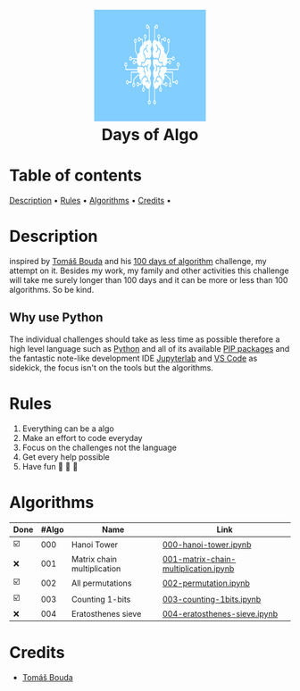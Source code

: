 <h1 align="center">
  <br>
  <img src="./img/days-of-algo.svg" alt="Days of Algo Logo" width="200" height="200">
  <br>
  Days of Algo
  <br>
</h1>

# Table of contents

[Description](#description) •
[Rules](#rules) •
[Algorithms](#algorithms) •
[Credits](#credits) •

# Description

inspired by [Tomáš Bouda](https://medium.com/@tomas.bouda) and his [100 days of algorithm](https://medium.com/100-days-of-algorithms/100-days-of-algorithms-challenge-41996f7e1ec8) challenge, my attempt on it. Besides my work, my family and other activities this challenge will take me surely longer than 100 days and it can be more or less than 100 algorithms. So be kind.

## Why use Python

The individual challenges should take as less time as possible therefore a high level language such as [Python](https://www.python.org) and all of its available [PIP packages](https://pypi.org/project/pip/) and the fantastic note-like development IDE [Jupyterlab](https://jupyter.org) and [VS Code](https://code.visualstudio.com) as sidekick, the focus isn't on the tools but the algorithms.

# Rules

1. Everything can be a algo
2. Make an effort to code everyday
3. Focus on the challenges not the language
4. Get every help possible
5. Have fun :see_no_evil: :hear_no_evil: :speak_no_evil:

# Algorithms

| Done                    | #Algo | Name                        | Link |
| ----------------------  | ----- | --------------------------- | ---- |
| :ballot_box_with_check: |   000 | Hanoi Tower                 | [000-hanoi-tower.ipynb](./src/000-hanoi-tower.ipynb) |
| :x:                     |   001 | Matrix chain multiplication | [001-matrix-chain-multiplication.ipynb](./src/001-matrix-chain-multiplication.ipynb) |
| :ballot_box_with_check: |   002 | All permutations            | [002-permutation.ipynb](./src/002-permutations.ipynb) |
| :ballot_box_with_check: |   003 | Counting 1-bits             | [003-counting-1bits.ipynb](./src/003-counting-1bits.ipynb) |
| :x:                     |   004 | Eratosthenes sieve          | [004-eratosthenes-sieve.ipynb](./src/004-eratosthenes-sieve.ipynb) |

# Credits

* [Tomáš Bouda](https://medium.com/@tomas.bouda)
